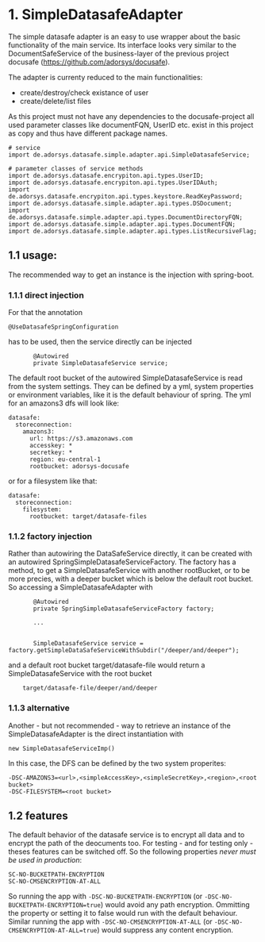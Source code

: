 # 1. SimpleDatasafeAdapter

The simple datasafe adapter is an easy to use wrapper about the basic functionality of the main service.
Its interface looks very similar to the DocumentSafeService of the business-layer of the previous project docusafe (https://github.com/adorsys/docusafe).

The adapter is currenty reduced to the main functionalities:

- create/destroy/check existance of user
- create/delete/list files

As this project must not have any dependencies to the docusafe-project all used parameter classes like documentFQN, UserID etc. exist in this project as copy and thus have different package names.

```
# service
import de.adorsys.datasafe.simple.adapter.api.SimpleDatasafeService;

# parameter classes of service methods
import de.adorsys.datasafe.encrypiton.api.types.UserID;
import de.adorsys.datasafe.encrypiton.api.types.UserIDAuth;
import de.adorsys.datasafe.encrypiton.api.types.keystore.ReadKeyPassword;
import de.adorsys.datasafe.simple.adapter.api.types.DSDocument;
import de.adorsys.datasafe.simple.adapter.api.types.DocumentDirectoryFQN;
import de.adorsys.datasafe.simple.adapter.api.types.DocumentFQN;
import de.adorsys.datasafe.simple.adapter.api.types.ListRecursiveFlag;
```

## 1.1 usage:

The recommended way to get an instance is the injection with spring-boot. 

### 1.1.1 direct injection

For that the annotation
```
@UseDatasafeSpringConfiguration
```
has to be used, then the service directly can be injected
```
       @Autowired
       private SimpleDatasafeService service;
```
The default root bucket of the autowired SimpleDatasafeService is read from the system settings. They can be defined by a yml, system properties or environment variables, like it is the default behaviour of spring. The yml for an amazons3 dfs will look like:
```
datasafe:
  storeconnection:
    amazons3:
      url: https://s3.amazonaws.com
      accesskey: *
      secretkey: *
      region: eu-central-1
      rootbucket: adorsys-docusafe
```
or for a filesystem like that:
```
datasafe:
  storeconnection:
    filesystem:
      rootbucket: target/datasafe-files
```

### 1.1.2 factory injection
Rather than autowiring the DataSafeService directly, it can be created with an autowired SpringSimpleDatasafeServiceFactory.
The factory has a method, to get a SimpleDatasafeService with another rootBucket, or to be more precies, with a deeper bucket which is below the default root bucket.
So accessing a SimpleDatasafeAdapter with
```
       @Autowired
       private SpringSimpleDatasafeServiceFactory factory;
       
       ...
       
       
       SimpleDatasafeService service = factory.getSimpleDataSafeServiceWithSubdir("/deeper/and/deeper");
```
and a default root bucket target/datasafe-file would return a SimpleDatasafeService with the root bucket
```
    target/datasafe-file/deeper/and/deeper
```

### 1.1.3 alternative
Another - but not recommended - way to retrieve an instance of the SimpleDatasafeAdapter is the direct instantiation with
```
new SimpleDatasafeServiceImp()
```
In this case, the DFS can be defined by the two system properites:
```
-DSC-AMAZONS3=<url>,<simpleAccessKey>,<simpleSecretKey>,<region>,<root bucket>
-DSC-FILESYSTEM=<root bucket>
```

## 1.2 features
The default behavior of the datasafe service is to encrypt all data and to encrypt the path of the deocuments too. For testing  - and for testing only - theses features can be switched off.
So the following properties *never must be used in production*:
```
SC-NO-BUCKETPATH-ENCRYPTION 
SC-NO-CMSENCRYPTION-AT-ALL
```
So running the app with <code>-DSC-NO-BUCKETPATH-ENCRYPTION</code> (or <code>-DSC-NO-BUCKETPATH-ENCRYPTION=true</code>) would avoid any path encryption. Ommitting the property or setting it to false would run with the default behaviour.
Similar running the app with <code>-DSC-NO-CMSENCRYPTION-AT-ALL</code> (or <code>-DSC-NO-CMSENCRYPTION-AT-ALL=true</code>) would suppress any content encryption.

